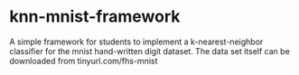 # knn-mnist-framework
A simple framework for students to implement a k-nearest-neighbor classifier for the mnist hand-written digit dataset.  The data set itself can be downloaded from tinyurl.com/fhs-mnist
